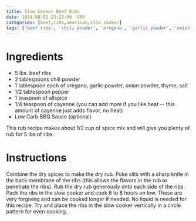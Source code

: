 ```yaml
---
title: Slow Cooker Beef Ribs
date: 2014-08-02 23:23:00 -500
categories: [beef,ribs,american,slow cooker]
tags: ['beef ribs', 'chili powder', 'oregano', 'garlic powder', 'onion powder', 'thyme', 'salt', 'pepper', 'allspice', 'cayenne', 'Low Carb BBQ Sauce', 'rub', 'pack', 'cook']
---
```


# Ingredients

-   5 lbs. beef ribs
-   2 tablespoons chili powder
-   1 tablespoon each of oregano, garlic powder, onion powder, thyme, salt
-   1/2 tablespoon pepper
-   1 teaspoon of allspice
-   1/4 teaspoon of cayenne (you can add more if you like heat -- this amount of cayenne just adds flavor, no heat)
-   Low Carb BBQ Sauce (optional)

This rub recipe makes about 1/2 cup of spice mix and will give you plenty of rub for 5 lbs of ribs.


# Instructions

Combine the dry spices to make the dry rub. Poke slits with a sharp knife in the back membrane of the ribs (this allows the flavors in the rub to penetrate the ribs). Rub the dry rub generously onto each side of the ribs. Pack the ribs in the slow cooker and cook 6 to 8 hours on low. These are very forgiving and can be cooked longer if needed. No liquid is needed for this recipe. Try and place the ribs in the slow cooker vertically in a circle pattern for even cooking.


